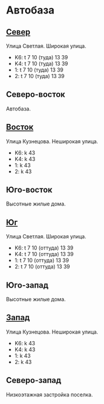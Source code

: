 # Автобаза

## [Север](./10380080.md)

Улица Светлая.
Широкая улица.

* K6:   t
        7   10 (туда)   13  39
* K4:   t
        7   10 (туда)   13  39
* 1:    t
        7   10 (туда)   13  39
* 2:    t
        7   10 (туда)   13  39

## Северо-восток

Автобаза.

## [Восток](./10400085.md)

Улица Кузнецова.
Неширокая улица.

* K6:   k
        43
* K4:   k
        43
* 1:    k
        43
* 2:    k
        43

## Юго-восток

Высотные жилые дома.

## [Юг](./10380090.md)

Улица Светлая.
Широкая улица.

* K6:   t
        7   10 (оттуда) 13  39
* K4:   t
        7   10 (оттуда) 13  39
* 1:    t
        7   10 (оттуда) 13  39
* 2:    t
        7   10 (оттуда) 13  39

## Юго-запад

Высотные жилые дома.

## [Запад](./10370085.md)

Улица Кузнецова.
Неширокая улица.

* K6:   k
        43
* K4:   k
        43
* 1:    k
        43
* 2:    k
        43

## Северо-запад

Низкоэтажная застройка поселка.
